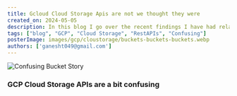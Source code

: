 ```yaml
---
title: Gcloud Cloud Storage Apis are not we thought they were
created_on: 2024-05-05
description: In this blog I go over the recent findings I have had related to Gcloud Storage APIs
tags: ["blog", "GCP", "Cloud Storage", "RestAPIs", "Confusing"]
posterImage: images/gcp/cloustorage/buckets-buckets-buckets.webp
authors: ['ganesht049@gmail.com']
---
```



![Confusing Bucket Story](images/gcp/cloustorage/buckets-buckets-buckets.webp)


### GCP Cloud Storage APIs are a bit confusing
